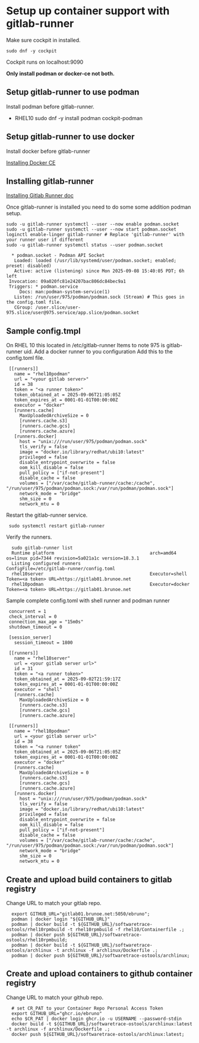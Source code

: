 # Setup up container support with gitlab-runner #

Make sure cockpit in installed.

	sudo dnf -y cockpit

Cockpit runs on localhost:9090

**Only install podman or docker-ce not both.**

## Setup gitlab-runner to use podman ##
Install podman before gitlab-runner.
 * RHEL10
	 sudo dnf -y install podman cockpit-podman



## Setup gitlab-runner to use docker ##
Install docker before gitlab-runner

[Installing Docker CE](https://docs.docker.com/engine/install/)

## Installing gitlab-runner ##

[Installing Gitlab Runner doc](https://docs.gitlab.com/runner/install/)

Once gitlab-runner is installed you need to do some some addition podman setup.

	sudo -u gitlab-runner systemctl --user --now enable podman.socket
	sudo -u gitlab-runner systemctl --user --now start podman.socket
	loginctl enable-linger gitlab-runner # Replace 'gitlab-runner' with your runner user if different
	sudo -u gitlab-runner systemctl status --user podman.socket

	  * podman.socket - Podman API Socket
	   Loaded: loaded (/usr/lib/systemd/user/podman.socket; enabled; preset: disabled)
	   Active: active (listening) since Mon 2025-09-08 15:40:05 PDT; 6h left
	 Invocation: 09a020fc81e24207bac806dc84bec9a1
	 Triggers: * podman.service
		 Docs: man:podman-system-service(1)
	   Listen: /run/user/975/podman/podman.sock (Stream) # This goes in the config.toml file.
	   CGroup: /user.slice/user-975.slice/user@975.service/app.slice/podman.socket


## Sample config.tmpl ##

On RHEL 10 this located in /etc/gitlab-runner
Items to note 975 is gitlab-runner uid.
Add a docker runner to you configuration
Add this to the config.toml file.


	 [[runners]]
	   name = "rhel10podman"
	   url = "<your gitlab server>"
	   id = 38
	   token = "<a runner token>"
	   token_obtained_at = 2025-09-06T21:05:05Z
	   token_expires_at = 0001-01-01T00:00:00Z
	   executor = "docker"
	   [runners.cache]
		 MaxUploadedArchiveSize = 0
		 [runners.cache.s3]
		 [runners.cache.gcs]
		 [runners.cache.azure]
	   [runners.docker]
		 host = "unix:///run/user/975/podman/podman.sock"
		 tls_verify = false
		 image = "docker.io/library/redhat/ubi10:latest"
		 privileged = false
		 disable_entrypoint_overwrite = false
		 oom_kill_disable = false
		 pull_policy = ["if-not-present"]
		 disable_cache = false
		 volumes = ["/var/cache/gitlab-runner/cache:/cache", "/run/user/975/podman/podman.sock:/var/run/podman/podman.sock"]
		 network_mode = "bridge"
		 shm_size = 0
		 network_mtu = 0

Restart the gitlab-runner service.

	 sudo systemctl restart gitlab-runner

Verify the runners.

	  sudo gitlab-runner list
	  Runtime platform                                    arch=amd64 os=linux pid=7344 revision=5a021a1c version=18.3.1
	  Listing configured runners                          ConfigFile=/etc/gitlab-runner/config.toml
	  rhel10server                                        Executor=shell Token=<a token> URL=https://gitlab01.brunoe.net
	  rhel10podman                                        Executor=docker Token=<a token> URL=https://gitlab01.brunoe.net



Sample complete config.toml with shell runner and podman runner

	 concurrent = 1
	 check_interval = 0
	 connection_max_age = "15m0s"
	 shutdown_timeout = 0

	 [session_server]
	   session_timeout = 1800

	 [[runners]]
	   name = "rhel10server"
	   url = <your gitlab server url>"
	   id = 31
	   token = "<a runner token>"
	   token_obtained_at = 2025-09-02T21:59:17Z
	   token_expires_at = 0001-01-01T00:00:00Z
	   executor = "shell"
	   [runners.cache]
		 MaxUploadedArchiveSize = 0
		 [runners.cache.s3]
		 [runners.cache.gcs]
		 [runners.cache.azure]

	 [[runners]]
	   name = "rhel10podman"
	   url = <your gitlab server url>"
	   id = 38
	   token = "<a runner token"
	   token_obtained_at = 2025-09-06T21:05:05Z
	   token_expires_at = 0001-01-01T00:00:00Z
	   executor = "docker"
	   [runners.cache]
		 MaxUploadedArchiveSize = 0
		 [runners.cache.s3]
		 [runners.cache.gcs]
		 [runners.cache.azure]
	   [runners.docker]
		 host = "unix:///run/user/975/podman/podman.sock"
		 tls_verify = false
		 image = "docker.io/library/redhat/ubi10:latest"
		 privileged = false
		 disable_entrypoint_overwrite = false
		 oom_kill_disable = false
		 pull_policy = ["if-not-present"]
		 disable_cache = false
		 volumes = ["/var/cache/gitlab-runner/cache:/cache", "/run/user/975/podman/podman.sock:/var/run/podman/podman.sock"]
		 network_mode = "bridge"
		 shm_size = 0
		 network_mtu = 0

## Create and upload build containers to gitlab registry ##

Change URL to match your gitlab repo.

	  export GITHUB_URL="gitlab01.brunoe.net:5050/ebruno";
	  podman | docker login "${GITHUB_URL}"
	  podman | docker build -t ${GITHUB_URL}/softwaretrace-ostools/rhel10rpmbuild -t rhel10rpmbuild -f rhel10/Containerfile .;
	  podman | docker push ${GITHUB_URL}/softwaretrace-ostools/rhel10rpmbuild;
	  podman | docker build -t ${GITHUB_URL}/softwaretrace-ostools/archlinux -t archlinux -f archlinux/Dockerfile .;
	  podman | docker push ${GITHUB_URL}/softwaretrace-ostools/archlinux;

## Create and upload containers to github container registry ##

Change URL to match your github repo.

	  # set CR_PAT to your Container Repo Personal Access Token
	  export GITHUB_URL="ghcr.io/ebruno"
	  echo $CR_PAT | docker login ghcr.io -u USERNAME --password-stdin
	  docker build -t ${GITHUB_URL}/softwaretrace-ostools/archlinux:latest -t archlinux -f archlinux/Dockerfile .;
	  docker push ${GITHUB_URL}/softwaretrace-ostools/archlinux:latest;
